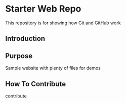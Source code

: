 # Starter Web Repo


This repository is for showing how Git and GitHub work

## Introduction

## Purpose

Sample website with plenty of files for demos

## How To Contribute
contribute
